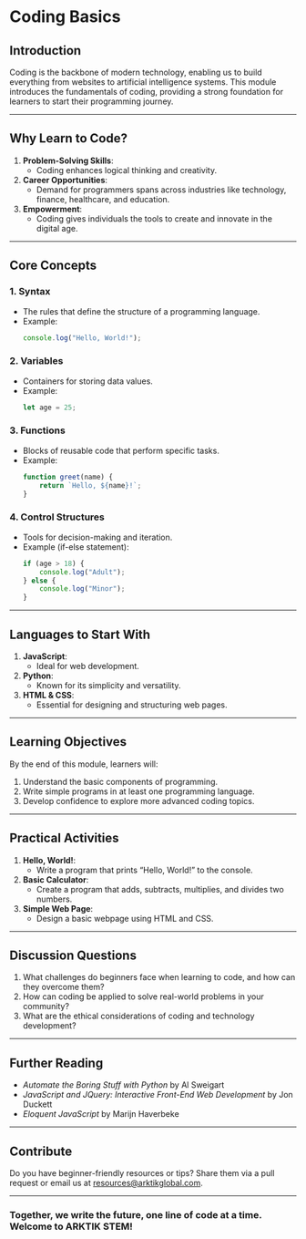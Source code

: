 # **Coding Basics**

## **Introduction**
Coding is the backbone of modern technology, enabling us to build everything from websites to artificial intelligence systems. This module introduces the fundamentals of coding, providing a strong foundation for learners to start their programming journey.

---

## **Why Learn to Code?**
1. **Problem-Solving Skills**:
   - Coding enhances logical thinking and creativity.
2. **Career Opportunities**:
   - Demand for programmers spans across industries like technology, finance, healthcare, and education.
3. **Empowerment**:
   - Coding gives individuals the tools to create and innovate in the digital age.

---

## **Core Concepts**
### **1. Syntax**
- The rules that define the structure of a programming language.
- Example:
  ```javascript
  console.log("Hello, World!");
  ```

### **2. Variables**
- Containers for storing data values.
- Example:
  ```javascript
  let age = 25;
  ```

### **3. Functions**
- Blocks of reusable code that perform specific tasks.
- Example:
  ```javascript
  function greet(name) {
      return `Hello, ${name}!`;
  }
  ```

### **4. Control Structures**
- Tools for decision-making and iteration.
- Example (if-else statement):
  ```javascript
  if (age > 18) {
      console.log("Adult");
  } else {
      console.log("Minor");
  }
  ```

---

## **Languages to Start With**
1. **JavaScript**:
   - Ideal for web development.
2. **Python**:
   - Known for its simplicity and versatility.
3. **HTML & CSS**:
   - Essential for designing and structuring web pages.

---

## **Learning Objectives**
By the end of this module, learners will:
1. Understand the basic components of programming.
2. Write simple programs in at least one programming language.
3. Develop confidence to explore more advanced coding topics.

---

## **Practical Activities**
1. **Hello, World!**:
   - Write a program that prints “Hello, World!” to the console.
2. **Basic Calculator**:
   - Create a program that adds, subtracts, multiplies, and divides two numbers.
3. **Simple Web Page**:
   - Design a basic webpage using HTML and CSS.

---

## **Discussion Questions**
1. What challenges do beginners face when learning to code, and how can they overcome them?
2. How can coding be applied to solve real-world problems in your community?
3. What are the ethical considerations of coding and technology development?

---

## **Further Reading**
- *Automate the Boring Stuff with Python* by Al Sweigart
- *JavaScript and JQuery: Interactive Front-End Web Development* by Jon Duckett
- *Eloquent JavaScript* by Marijn Haverbeke

---

## **Contribute**
Do you have beginner-friendly resources or tips? Share them via a pull request or email us at [resources@arktikglobal.com](mailto:resources@arktikglobal.com).

---

### **Together, we write the future, one line of code at a time. Welcome to ARKTIK STEM!**
